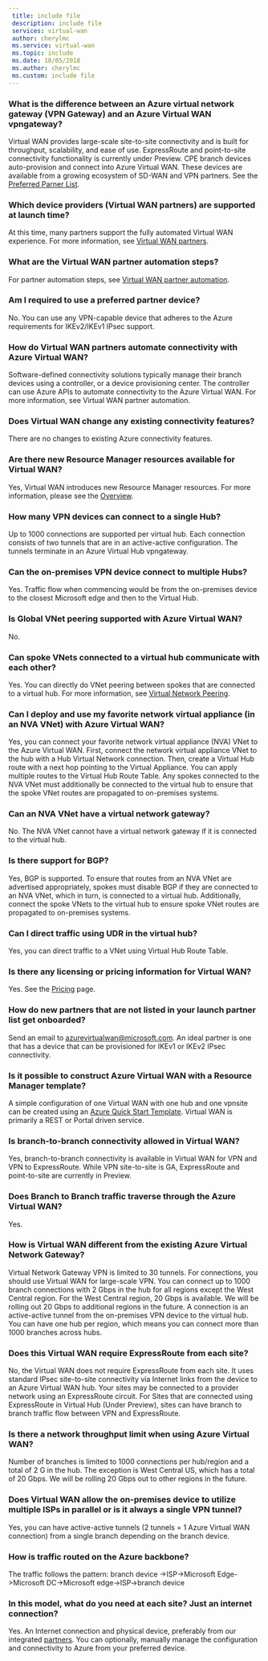 ```yaml
---
 title: include file
 description: include file
 services: virtual-wan
 author: cherylmc
 ms.service: virtual-wan
 ms.topic: include
 ms.date: 10/05/2018
 ms.author: cherylmc
 ms.custom: include file
---
```


### What is the difference between an Azure virtual network gateway (VPN Gateway) and an Azure Virtual WAN vpngateway?

Virtual WAN provides large-scale site-to-site connectivity and is built for throughput, scalability, and ease of use. ExpressRoute and point-to-site connectivity functionality is currently under Preview. CPE branch devices auto-provision and connect into Azure Virtual WAN. These devices are available from a growing ecosystem of SD-WAN and VPN partners. See the [Preferred Parner List](https://go.microsoft.com/fwlink/p/?linkid=2019615).

### Which device providers (Virtual WAN partners) are supported at launch time? 

At this time, many partners support the fully automated Virtual WAN experience. For more information, see [Virtual WAN partners](https://go.microsoft.com/fwlink/p/?linkid=2019615). 

### What are the Virtual WAN partner automation steps?

For partner automation steps, see [Virtual WAN partner automation](../articles/virtual-wan/virtual-wan-configure-automation-providers.md).

### Am I required to use a preferred partner device?

No. You can use any VPN-capable device that adheres to the Azure requirements for IKEv2/IKEv1 IPsec support.

### How do Virtual WAN partners automate connectivity with Azure Virtual WAN?

Software-defined connectivity solutions typically manage their branch devices using a controller, or a device provisioning center. The controller can use Azure APIs to automate connectivity to the Azure Virtual WAN. For more information, see Virtual WAN partner automation.

### Does Virtual WAN change any existing connectivity features?   

There are no changes to existing Azure connectivity features.

### Are there new Resource Manager resources available for Virtual WAN?
  
Yes, Virtual WAN introduces new Resource Manager resources. For more information, please see the [Overview](https://go.microsoft.com/fwlink/p/?LinkId=2004389).

### How many VPN devices can connect to a single Hub?

Up to 1000 connections are supported per virtual hub. Each connection consists of two tunnels that are in an active-active configuration. The tunnels terminate in an Azure Virtual Hub vpngateway.

### Can the on-premises VPN device connect to multiple Hubs?

Yes. Traffic flow when commencing would be from the on-premises device to the closest Microsoft edge and then to the Virtual Hub.

### Is Global VNet peering supported with Azure Virtual WAN? 

 No.

### Can spoke VNets connected to a virtual hub communicate with each other?

Yes. You can directly do VNet peering between spokes that are connected to a virtual hub. For more information, see [Virtual Network Peering](../articles/virtual-network/virtual-network-peering-overview.md).

### Can I deploy and use my favorite network virtual appliance (in an NVA VNet) with Azure Virtual WAN?

Yes, you can connect your favorite network virtual appliance (NVA) VNet to the Azure Virtual WAN. First, connect the network virtual appliance VNet to the hub with a Hub Virtual Network connection. Then, create a Virtual Hub route with a next hop pointing to the Virtual Appliance. You can apply multiple routes to the Virtual Hub Route Table. Any spokes connected to the NVA VNet must additionally be connected to the virtual hub to ensure that the spoke VNet routes are propagated to on-premises systems.

### Can an NVA VNet have a virtual network gateway?

No. The NVA VNet cannot have a virtual network gateway if it is connected to the virtual hub. 

### Is there support for BGP?

Yes, BGP is supported. To ensure that routes from an NVA VNet are advertised appropriately, spokes must disable BGP if they are connected to an NVA VNet, which in turn, is connected to a virtual hub. Additionally, connect the spoke VNets to the virtual hub to ensure spoke VNet routes are propagated to on-premises systems.

### Can I direct traffic using UDR in the virtual hub?

Yes, you can direct traffic to a VNet using Virtual Hub Route Table.

### Is there any licensing or pricing information for Virtual WAN?
 
Yes. See the [Pricing](https://azure.microsoft.com/pricing/details/virtual-wan/) page.

### How do new partners that are not listed in your launch partner list get onboarded?

Send an email to azurevirtualwan@microsoft.com. An ideal partner is one that has a device that can be provisioned for IKEv1 or IKEv2 IPsec connectivity.

### Is it possible to construct Azure Virtual WAN with a Resource Manager template?

A simple configuration of one Virtual WAN with one hub and one vpnsite can be created using an [Azure Quick Start Template](https://azure.microsoft.com/resources/templates/?resourceType=Microsoft.Network). Virtual WAN is primarily a REST or Portal driven service.

### Is branch-to-branch connectivity allowed in Virtual WAN?

Yes, branch-to-branch connectivity is available in Virtual WAN for VPN and VPN to ExpressRoute. While VPN site-to-site is GA, ExpressRoute and point-to-site are currently in Preview.

### Does Branch to Branch traffic traverse through the Azure Virtual WAN?

Yes.

### How is Virtual WAN different from the existing Azure Virtual Network Gateway?

Virtual Network Gateway VPN is limited to 30 tunnels. For connections, you should use Virtual WAN for large-scale VPN. You can connect up to 1000 branch connections with 2 Gbps in the hub for all regions except the West Central region. For the West Central region, 20 Gbps is available. We will be rolling out 20 Gbps to additional regions in the future. A connection is an active-active tunnel from the on-premises VPN device to the virtual hub. You can have one hub per region, which means you can connect more than 1000 branches across hubs.

### Does this Virtual WAN require ExpressRoute from each site?

No, the Virtual WAN does not require ExpressRoute from each site. It uses standard IPsec site-to-site connectivity via Internet links from the device to an Azure Virtual WAN hub. Your sites may be connected to a provider network using an ExpressRoute circuit. For Sites that are connected using ExpressRoute in Virtual Hub (Under Preview), sites can have branch to branch traffic flow between VPN and ExpressRoute. 

### Is there a network throughput limit when using Azure Virtual WAN?

Number of branches is limited to 1000 connections per hub/region and a total of 2 G in the hub. The exception is West Central US, which has a total of 20 Gbps. We will be rolling 20 Gbps out to other regions in the future.

### Does Virtual WAN allow the on-premises device to utilize multiple ISPs in parallel or is it always a single VPN tunnel?

Yes, you can have active-active tunnels (2 tunnels = 1 Azure Virtual WAN connection) from a single branch depending on the branch device.

### How is traffic routed on the Azure backbone?

The traffic follows the pattern: branch device ->ISP->Microsoft Edge->Microsoft DC->Microsoft edge->ISP->branch device

### In this model, what do you need at each site? Just an internet connection?

Yes. An Internet connection and physical device, preferably from our integrated [partners](https://go.microsoft.com/fwlink/p/?linkid=2019615). You can optionally, manually manage the configuration and connectivity to Azure from your preferred device.
